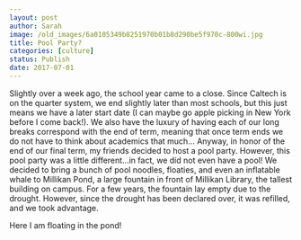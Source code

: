 ```yaml
---
layout: post
author: Sarah
image: /old_images/6a0105349b8251970b01b8d290be5f970c-800wi.jpg
title: Pool Party? 
categories: [culture]
status: Publish
date: 2017-07-01
---
```


Slightly over a week ago, the school year came to a close. Since Caltech is on the quarter system, we end slightly later than most schools, but this just means we have a later start date (I can maybe go apple picking in New York before I come back!). We also have the luxury of having each of our long breaks correspond with the end of term, meaning that once term ends we do not have to think about academics that much…
Anyway, in honor of the end of our final term, my friends decided to host a pool party. However, this pool party was a little different…in fact, we did not even have a pool! We decided to bring a bunch of pool noodles, floaties, and even an inflatable whale to Millikan Pond, a large fountain in front of Millikan Library, the tallest building on campus. For a few years, the fountain lay empty due to the drought. However, since the drought has been declared over, it was refilled, and we took advantage.

Here I am floating in the pond!
